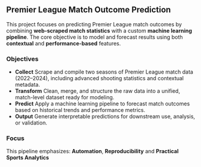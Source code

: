 ## Premier League Match Outcome Prediction

This project focuses on predicting Premier League match outcomes by combining **web-scraped match statistics** with a custom **machine learning pipeline**. The core objective is to model and forecast results using both **contextual** and **performance-based** features.

### Objectives
* **Collect**
  Scrape and compile two seasons of Premier League match data (2022–2024), including advanced shooting statistics and contextual metadata.
* **Transform**
  Clean, merge, and structure the raw data into a unified, match-level dataset ready for modeling.
* **Predict**
  Apply a machine learning pipeline to forecast match outcomes based on historical trends and performance metrics.
* **Output**
  Generate interpretable predictions for downstream use, analysis, or validation.

### Focus

This pipeline emphasizes: **Automation**, **Reproducibility** and **Practical Sports Analytics**
